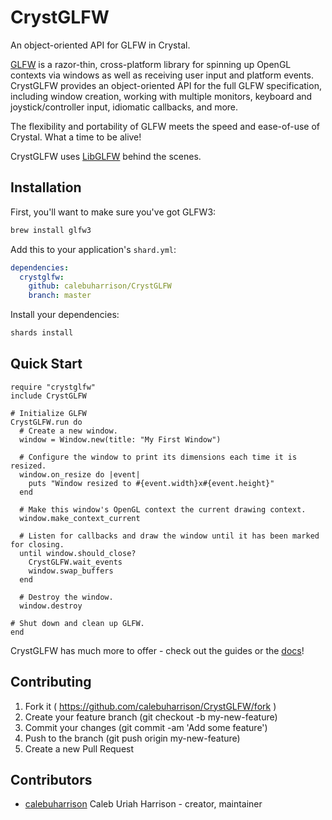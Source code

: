 # CrystGLFW

An object-oriented API for GLFW in Crystal.

[GLFW](https://glfw.org) is a razor-thin, cross-platform library for spinning up OpenGL contexts via windows as well as
receiving user input and platform events. CrystGLFW provides an object-oriented API for the full GLFW specification, including
window creation, working with multiple monitors, keyboard and joystick/controller input, idiomatic callbacks, and more.

The flexibility and portability of GLFW meets the speed and ease-of-use of Crystal. What a time to be alive!

CrystGLFW uses [LibGLFW](https://github.com/calebuharrison/LibGLFW) behind the scenes.

## Installation

First, you'll want to make sure you've got GLFW3:

```sh
brew install glfw3
```

Add this to your application's `shard.yml`:

```yaml
dependencies:
  crystglfw:
    github: calebuharrison/CrystGLFW
    branch: master
```

Install your dependencies:

```sh
shards install
```

## Quick Start

```crystal
require "crystglfw"
include CrystGLFW

# Initialize GLFW
CrystGLFW.run do
  # Create a new window.
  window = Window.new(title: "My First Window")

  # Configure the window to print its dimensions each time it is resized.
  window.on_resize do |event|
    puts "Window resized to #{event.width}x#{event.height}"
  end

  # Make this window's OpenGL context the current drawing context.
  window.make_context_current

  # Listen for callbacks and draw the window until it has been marked for closing.
  until window.should_close?
    CrystGLFW.wait_events
    window.swap_buffers
  end

  # Destroy the window.
  window.destroy

# Shut down and clean up GLFW.
end
```

CrystGLFW has much more to offer - check out the guides or the [docs](https://calebuharrison.github.io/CrystGLFW)!

## Contributing

1. Fork it ( https://github.com/calebuharrison/CrystGLFW/fork )
2. Create your feature branch (git checkout -b my-new-feature)
3. Commit your changes (git commit -am 'Add some feature')
4. Push to the branch (git push origin my-new-feature)
5. Create a new Pull Request

## Contributors

- [calebuharrison](https://github.com/calebuharrison) Caleb Uriah Harrison - creator, maintainer
